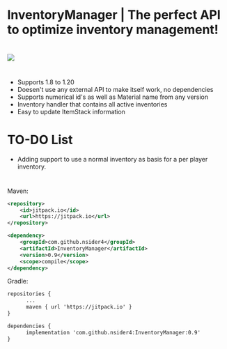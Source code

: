 # InventoryManager | The perfect API to optimize inventory management!

#
[![](https://jitpack.io/v/nsider4/InventoryManager.svg)](https://jitpack.io/#nsider4/InventoryManager)
#

- Supports 1.8 to 1.20
- Doesen't use any external API to make itself work, no dependencies
- Supports numerical id's as well as Material name from any version
- Inventory handler that contains all active inventories
- Easy to update ItemStack information


# TO-DO List
- Adding support to use a normal inventory as basis for a per player inventory.

#

Maven:
```XML
<repository>
    <id>jitpack.io</id>
    <url>https://jitpack.io</url>
</repository>
```
```XML
<dependency>
    <groupId>com.github.nsider4</groupId>
    <artifactId>InventoryManager</artifactId>
    <version>0.9</version>
    <scope>compile</scope>
</dependency>
```

Gradle:
```XML
repositories {
	  ...
	  maven { url 'https://jitpack.io' }
}
```
```XML
dependencies {
	  implementation 'com.github.nsider4:InventoryManager:0.9'
}
```
